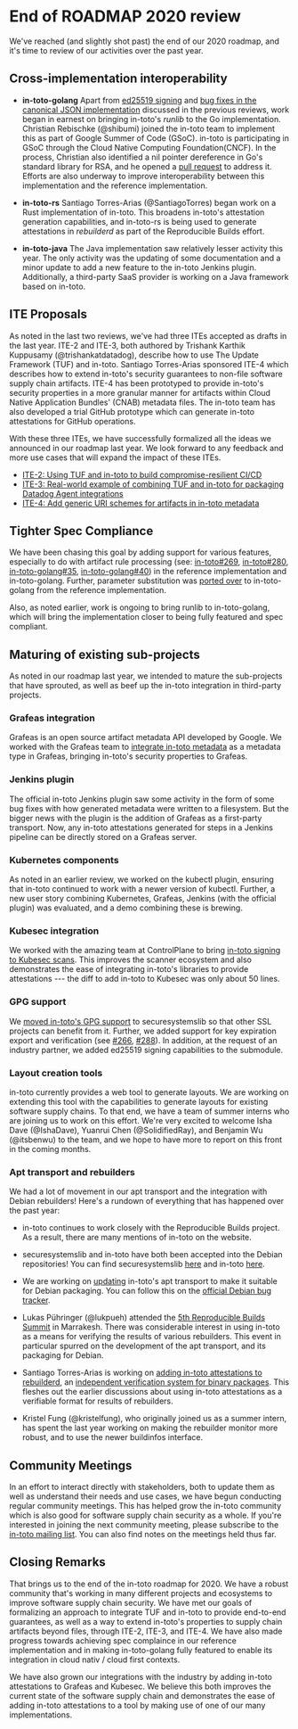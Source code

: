 # End of ROADMAP 2020 review

We've reached (and slightly shot past) the end of our 2020 roadmap, and it's
time to review of our activities over the past year.

## Cross-implementation interoperability

- __in-toto-golang__ Apart from
  [ed25519 signing](https://github.com/in-toto/in-toto-golang/pull/48) and
  [bug fixes in the canonical JSON implementation](https://github.com/in-toto/in-toto-golang/pull/50)
  discussed in the previous reviews, work began in earnest on bringing
  in-toto's _runlib_ to the Go implementation. Christian Rebischke (@shibumi)
  joined the in-toto team to implement this as part of Google Summer of Code
  (GSoC). in-toto is participating in GSoC through the Cloud Native Computing
  Foundation(CNCF). In the process, Christian also identified a nil pointer
  dereference in Go's standard library for RSA, and he opened a
  [pull request](https://go-review.googlesource.com/c/go/+/240008/) to address
  it. Efforts are also underway to improve interoperability between this
  implementation and the reference implementation.

- __in-toto-rs__ Santiago Torres-Arias (@SantiagoTorres) began work on a Rust
  implementation of in-toto. This broadens in-toto's attestation generation
  capabilities, and in-toto-rs is being used to generate attestations in
  _rebuilderd_ as part of the Reproducible Builds effort.

- __in-toto-java__ The Java implementation saw relatively lesser activity this
  year. The only activity was the updating of some documentation and a minor
  update to add a new feature to the in-toto Jenkins plugin. Additionally, a
  third-party SaaS provider is working on a Java framework based on in-toto.

## ITE Proposals

As noted in the last two reviews, we've had three ITEs accepted as drafts in
the last year. ITE-2 and ITE-3, both authored by Trishank Karthik Kuppusamy
(@trishankatdatadog), describe how to use The Update Framework (TUF) and
in-toto. Santiago Torres-Arias sponsored ITE-4 which describes how to extend
in-toto's security guarantees to non-file software supply chain artifacts.
ITE-4 has been prototyped to provide in-toto's security properties in a more
granular manner for artifacts within Cloud Native Application Bundles' (CNAB)
metadata files. The in-toto team has also developed a trial GitHub prototype
which can generate in-toto attestations for GitHub operations.

With these three ITEs, we have successfully formalized all the ideas we
announced in our roadmap last year. We look forward to any feedback and more
use cases that will expand the impact of these ITEs.

- [ITE-2: Using TUF and in-toto to build compromise-resilient CI/CD](https://github.com/in-toto/ITE/pull/4)
- [ITE-3: Real-world example of combining TUF and in-toto for packaging Datadog Agent integrations](https://github.com/in-toto/ITE/pull/5)
- [ITE-4: Add generic URI schemes for artifacts in in-toto metadata](https://github.com/in-toto/ITE/pull/6)

## Tighter Spec Compliance

We have been chasing this goal by adding support for various features,
especially to do with artifact rule processing (see:
[in-toto#269](https://github.com/in-toto/in-toto/pull/269),
[in-toto#280](https://github.com/in-toto/in-toto/pull/280),
[in-toto-golang#35](https://github.com/in-toto/in-toto-golang/pull/35),
[in-toto-golang#40](https://github.com/in-toto/in-toto-golang/pull/40)) in the
reference implementation and in-toto-golang. Further, parameter substitution
was [ported over](https://github.com/in-toto/in-toto-golang/pull/38) to
in-toto-golang from the reference implementation.

Also, as noted earlier, work is ongoing to bring runlib to in-toto-golang,
which will bring the implementation closer to being fully featured and spec
compliant.

## Maturing of existing sub-projects

As noted in our roadmap last year, we intended to mature the sub-projects that
have sprouted, as well as beef up the in-toto integration in third-party
projects.

### Grafeas integration

Grafeas is an open source artifact metadata API developed by Google. We worked
with the Grafeas team to
[integrate in-toto metadata](https://github.com/grafeas/grafeas/pull/391) as a
metadata type in Grafeas, bringing in-toto's security properties to Grafeas.

### Jenkins plugin

The official in-toto Jenkins plugin saw some activity in the form of some bug
fixes with how generated metadata were written to a filesystem. But the bigger
news with the plugin is the addition of Grafeas as a first-party transport.
Now, any in-toto attestations generated for steps in a Jenkins pipeline can be
directly stored on a Grafeas server.

### Kubernetes components

As noted in an earlier review, we worked on the kubectl plugin, ensuring that
in-toto continued to work with a newer version of kubectl.
Further, a new user story combining Kubernetes, Grafeas, Jenkins (with the
official plugin) was evaluated, and a demo combining these is brewing.

### Kubesec integration

We worked with the amazing team at ControlPlane to bring
[in-toto signing to Kubesec scans](https://github.com/controlplaneio/kubesec/pull/75).
This improves the scanner ecosystem and also demonstrates the ease of
integrating in-toto's libraries to provide attestations --- the diff to add
in-toto to Kubesec was only about 50 lines.

### GPG support

We [moved in-toto's GPG support](https://github.com/secure-systems-lab/securesystemslib/pull/174)
to securesystemslib so that other SSL projects can benefit from it. Further, we
added support for key expiration export and verification (see
[#266](https://github.com/in-toto/in-toto/pull/266),
[#288](https://github.com/in-toto/in-toto/pull/288)). In addition, at the
request of an industry partner, we added ed25519 signing capabilities to the
submodule.

### Layout creation tools

in-toto currently provides a web tool to generate layouts. We are working on
extending this tool with the capabilities to generate layouts for existing
software supply chains. To that end, we have a team of summer interns who are
joining us to work on this effort. We're very excited to welcome Isha Dave
(@IshaDave), Yuanrui Chen (@SolidifiedRay), and Benjamin Wu (@itsbenwu) to the
team, and we hope to have more to report on this front in the coming months.

### Apt transport and rebuilders

We had a lot of movement in our apt transport and the integration with Debian
rebuilders! Here's a rundown of everything that has happened over the past
year:

- in-toto continues to work closely with the Reproducible Builds project. As a
  result, there are many mentions of in-toto on the website.

- securesystemslib and in-toto have both been accepted into the Debian
  repositories! You can find securesystemslib
  [here](https://tracker.debian.org/pkg/python-securesystemslib) and in-toto
  [here](https://tracker.debian.org/pkg/in-toto).

- We are working on
  [updating](https://github.com/in-toto/apt-transport-in-toto/pull/26)
  in-toto's apt transport to make it suitable for Debian packaging. You can
  follow this on the
  [official Debian bug tracker](https://bugs.debian.org/cgi-bin/bugreport.cgi?bug=934143).

- Lukas Pühringer (@lukpueh) attended the 
  [5th Reproducible Builds Summit](https://reproducible-builds.org/events/Marrakesh2019/)
  in Marrakesh. There was considerable interest in using in-toto as a means for
  verifying the results of various rebuilders. This event in particular spurred
  on the development of the apt transport, and its packaging for Debian.

- Santiago Torres-Arias is working on
  [adding in-toto attestations to rebuilderd](https://github.com/kpcyrd/rebuilderd/pull/22),
  an
  [independent verification system for binary packages](https://lists.reproducible-builds.org/pipermail/rb-general/2020-April/001905.html).
  This fleshes out the earlier discussions about using in-toto attestations as
  a verifiable format for results of rebuilders.
  
- Kristel Fung (@kristelfung), who originally joined us as a summer intern, has
  spent the last year working on making the rebuilder monitor more robust, and
  to use the newer buildinfos interface.

## Community Meetings

In an effort to interact directly with stakeholders, both to update them as
well as understand their needs and use cases, we have begun conducting regular
community meetings. This has helped grow the in-toto community which is also
good for software supply chain security as a whole. If you're interested in
joining the next community meeting, please subscribe to the
[in-toto mailing list](https://groups.google.com/forum/#!forum/in-toto-public).
You can also find notes on the meetings held thus far.

## Closing Remarks

That brings us to the end of the in-toto roadmap for 2020. We have a robust
community that's working in many different projects and ecosystems to improve
software supply chain security. We have met our goals of formalizing an
approach to integrate TUF and in-toto to provide end-to-end guarantees, as well
as a way to extend in-toto's properties to supply chain artifacts beyond files,
through ITE-2, ITE-3, and ITE-4. We have also made progress towards achieving
spec complaince in our reference implementation and in making in-toto-golang
fully featured to enable its integration in cloud nativ / cloud first contexts.

We have also grown our integrations with the industry by adding in-toto
attestations to Grafeas and Kubesec. We believe this both improves the current
state of the software supply chain and demonstrates the ease of adding in-toto
attestations to a tool by making use of one of our many implementations.
